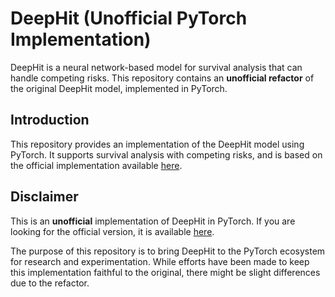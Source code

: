 # DeepHit (Unofficial PyTorch Implementation)

DeepHit is a neural network-based model for survival analysis that can handle competing risks. This repository contains an **unofficial refactor** of the original DeepHit model, implemented in PyTorch.

## Introduction

This repository provides an implementation of the DeepHit model using PyTorch. It supports survival analysis with competing risks, and is based on the official implementation available [here](https://github.com/chl8856/DeepHit).

## Disclaimer

This is an **unofficial** implementation of DeepHit in PyTorch. If you are looking for the official version, it is available [here](https://github.com/chl8856/DeepHit).

The purpose of this repository is to bring DeepHit to the PyTorch ecosystem for research and experimentation. While efforts have been made to keep this implementation faithful to the original, there might be slight differences due to the refactor.
